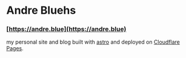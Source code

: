 # Andre Bluehs

### [https://andre.blue](https://andre.blue)

my personal site and blog built with [astro](https://astro.build) and deployed on [Cloudflare Pages](https://developers.cloudflare.com/pages/).
